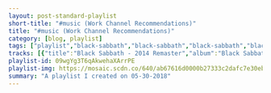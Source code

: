 ```yaml
---
layout: post-standard-playlist
short-title: "#music (Work Channel Recommendations)"
title: "#music (Work Channel Recommendations)"
category: [blog, playlist]
tags: ["playlist","black-sabbath","black-sabbath","black-sabbath","black-sabbath","black-sabbath","limes","limes","limes","limes","limes","limes","limes","limes","limes","limes","limes","daron-malakian-and-scars-on-broadway","daron-malakian-and-scars-on-broadway","daron-malakian-and-scars-on-broadway","daron-malakian-and-scars-on-broadway","daron-malakian-and-scars-on-broadway","daron-malakian-and-scars-on-broadway","daron-malakian-and-scars-on-broadway","daron-malakian-and-scars-on-broadway","daron-malakian-and-scars-on-broadway","daron-malakian-and-scars-on-broadway","daron-malakian-and-scars-on-broadway","daron-malakian-and-scars-on-broadway","daron-malakian-and-scars-on-broadway","daron-malakian-and-scars-on-broadway","daron-malakian-and-scars-on-broadway","daron-malakian-and-scars-on-broadway","daron-malakian-and-scars-on-broadway","serj-tankian","serj-tankian","serj-tankian","serj-tankian","serj-tankian","serj-tankian","serj-tankian","serj-tankian","serj-tankian","serj-tankian","serj-tankian","serj-tankian","serj-tankian","die-antwoord","die-antwoord","die-antwoord","die-antwoord,-sen-dog","die-antwoord,-dita-von-teese","die-antwoord,-lil-tommy-terror","die-antwoord,-lil-tommy-terror","die-antwoord,-jack-black","die-antwoord","die-antwoord","die-antwoord","die-antwoord","die-antwoord","die-antwoord","die-antwoord","die-antwoord","shai-hulud","shai-hulud","shai-hulud","shai-hulud","shai-hulud","shai-hulud","shai-hulud","shai-hulud","scandroid","scandroid","scandroid","scandroid","scandroid","scandroid","scandroid","scandroid","scandroid","scandroid","scandroid","scandroid,-circle-of-dust","scandroid","scandroid","scandroid,-waveshaper","scandroid","scandroid","scandroid","scandroid","scandroid","scandroid","scandroid","scandroid","scandroid","scandroid,-circle-of-dust","scandroid","scandroid,-waveshaper","robert-parker","robert-parker,-maethelvin","robert-parker"]
tracks: [{"title":"Black Sabbath - 2014 Remaster","album":"Black Sabbath (2014 Remaster)","artists":"Black Sabbath"},{"title":"The Wizard - 2014 Remaster","album":"Black Sabbath (2014 Remaster)","artists":"Black Sabbath"},{"title":"Wasp / Behind the Wall of Sleep / Bassically / N.I.B. - 2014 Remaster","album":"Black Sabbath (2014 Remaster)","artists":"Black Sabbath"},{"title":"Wicked World - 2013 Remaster","album":"Black Sabbath (2014 Remaster)","artists":"Black Sabbath"},{"title":"A Bit of Finger / Sleeping Village / Warning - 2013 Remaster","album":"Black Sabbath (2014 Remaster)","artists":"Black Sabbath"},{"title":"Hooplah","album":"Fresh Squeezed","artists":"Limes"},{"title":"Heyo","album":"Fresh Squeezed","artists":"Limes"},{"title":"Alright","album":"Fresh Squeezed","artists":"Limes"},{"title":"Moonbeams","album":"Fresh Squeezed","artists":"Limes"},{"title":"Blasé","album":"Fresh Squeezed","artists":"Limes"},{"title":"Marigold","album":"Fresh Squeezed","artists":"Limes"},{"title":"Bounds","album":"Fresh Squeezed","artists":"Limes"},{"title":"Another Day","album":"Fresh Squeezed","artists":"Limes"},{"title":"Burnt Shake","album":"Fresh Squeezed","artists":"Limes"},{"title":"Jovial","album":"Fresh Squeezed","artists":"Limes"},{"title":"Blue","album":"Fresh Squeezed","artists":"Limes"},{"title":"Serious","album":"Scars on Broadway","artists":"Daron Malakian and Scars On Broadway"},{"title":"Funny","album":"Scars on Broadway","artists":"Daron Malakian and Scars On Broadway"},{"title":"Exploding / Reloading","album":"Scars on Broadway","artists":"Daron Malakian and Scars On Broadway"},{"title":"Stoner Hate","album":"Scars on Broadway","artists":"Daron Malakian and Scars On Broadway"},{"title":"Insane","album":"Scars on Broadway","artists":"Daron Malakian and Scars On Broadway"},{"title":"World Long Gone","album":"Scars on Broadway","artists":"Daron Malakian and Scars On Broadway"},{"title":"Kill Each Other / Live Forever","album":"Scars on Broadway","artists":"Daron Malakian and Scars On Broadway"},{"title":"Babylon","album":"Scars on Broadway","artists":"Daron Malakian and Scars On Broadway"},{"title":"Chemicals","album":"Scars on Broadway","artists":"Daron Malakian and Scars On Broadway"},{"title":"Enemy","album":"Scars on Broadway","artists":"Daron Malakian and Scars On Broadway"},{"title":"Universe","album":"Scars on Broadway","artists":"Daron Malakian and Scars On Broadway"},{"title":"3005","album":"Scars on Broadway","artists":"Daron Malakian and Scars On Broadway"},{"title":"Cute Machines","album":"Scars on Broadway","artists":"Daron Malakian and Scars On Broadway"},{"title":"Whoring Streets","album":"Scars on Broadway","artists":"Daron Malakian and Scars On Broadway"},{"title":"They Say","album":"Scars on Broadway","artists":"Daron Malakian and Scars On Broadway"},{"title":"Scars on Broadway","album":"Scars on Broadway","artists":"Daron Malakian and Scars On Broadway"},{"title":"Hungry Ghost","album":"Scars on Broadway","artists":"Daron Malakian and Scars On Broadway"},{"title":"Cornucopia","album":"Harakiri (Deluxe Version)","artists":"Serj Tankian"},{"title":"Figure It Out","album":"Harakiri (Deluxe Version)","artists":"Serj Tankian"},{"title":"Ching Chime","album":"Harakiri (Deluxe Version)","artists":"Serj Tankian"},{"title":"Butterfly","album":"Harakiri (Deluxe Version)","artists":"Serj Tankian"},{"title":"Harakiri","album":"Harakiri (Deluxe Version)","artists":"Serj Tankian"},{"title":"Occupied Tears","album":"Harakiri (Deluxe Version)","artists":"Serj Tankian"},{"title":"Deafening Silence","album":"Harakiri (Deluxe Version)","artists":"Serj Tankian"},{"title":"Forget Me Knot","album":"Harakiri (Deluxe Version)","artists":"Serj Tankian"},{"title":"Reality TV","album":"Harakiri (Deluxe Version)","artists":"Serj Tankian"},{"title":"Uneducated Democracy","album":"Harakiri (Deluxe Version)","artists":"Serj Tankian"},{"title":"Weave On","album":"Harakiri (Deluxe Version)","artists":"Serj Tankian"},{"title":"Revolver","album":"Harakiri (Deluxe Version)","artists":"Serj Tankian"},{"title":"Tyrant's Gratitude","album":"Harakiri (Deluxe Version)","artists":"Serj Tankian"},{"title":"We Have Candy","album":"Mount Ninji and da Nice Time Kid","artists":"Die Antwoord"},{"title":"Daddy","album":"Mount Ninji and da Nice Time Kid","artists":"Die Antwoord"},{"title":"Banana Brain","album":"Mount Ninji and da Nice Time Kid","artists":"Die Antwoord"},{"title":"Shit Just Got Real","album":"Mount Ninji and da Nice Time Kid","artists":"Die Antwoord, Sen Dog"},{"title":"Gucci Coochie","album":"Mount Ninji and da Nice Time Kid","artists":"Die Antwoord, Dita Von Teese"},{"title":"Wings on My Penis","album":"Mount Ninji and da Nice Time Kid","artists":"Die Antwoord, Lil Tommy Terror"},{"title":"U Like Boobies?","album":"Mount Ninji and da Nice Time Kid","artists":"Die Antwoord, Lil Tommy Terror"},{"title":"Rats Rule","album":"Mount Ninji and da Nice Time Kid","artists":"Die Antwoord, Jack Black"},{"title":"Jonah Hill","album":"Mount Ninji and da Nice Time Kid","artists":"Die Antwoord"},{"title":"Stoopid Rich","album":"Mount Ninji and da Nice Time Kid","artists":"Die Antwoord"},{"title":"Fat Faded Fuck Face","album":"Mount Ninji and da Nice Time Kid","artists":"Die Antwoord"},{"title":"Peanutbutter + Jelly","album":"Mount Ninji and da Nice Time Kid","artists":"Die Antwoord"},{"title":"Alien","album":"Mount Ninji and da Nice Time Kid","artists":"Die Antwoord"},{"title":"Street Light","album":"Mount Ninji and da Nice Time Kid","artists":"Die Antwoord"},{"title":"Darkling","album":"Mount Ninji and da Nice Time Kid","artists":"Die Antwoord"},{"title":"I Don't Care","album":"Mount Ninji and da Nice Time Kid","artists":"Die Antwoord"},{"title":"Sincerely Hated","album":"Just Can't Hate Enough","artists":"Shai Hulud"},{"title":"Colder Than the Cold World","album":"Just Can't Hate Enough","artists":"Shai Hulud"},{"title":"The Fucking Silence","album":"Just Can't Hate Enough","artists":"Shai Hulud"},{"title":"A Profound Hatred of Man","album":"Just Can't Hate Enough","artists":"Shai Hulud"},{"title":"Just Can't Hate Enough (Originally by A Chorus of Disapproval)","album":"Just Can't Hate Enough","artists":"Shai Hulud"},{"title":"Just Can't Hate Enough (Originally by Sheer Terror)","album":"Just Can't Hate Enough","artists":"Shai Hulud"},{"title":"Blaze Some Hate","album":"Just Can't Hate Enough","artists":"Shai Hulud"},{"title":"Hate, Myth, Muscle, Etiquette","album":"Just Can't Hate Enough","artists":"Shai Hulud"},{"title":"2517","album":"Scandroid (Deluxe Edition)","artists":"Scandroid"},{"title":"Salvation Code","album":"Scandroid (Deluxe Edition)","artists":"Scandroid"},{"title":"Aphelion","album":"Scandroid (Deluxe Edition)","artists":"Scandroid"},{"title":"Shout","album":"Scandroid (Deluxe Edition)","artists":"Scandroid"},{"title":"Destination Unknown","album":"Scandroid (Deluxe Edition)","artists":"Scandroid"},{"title":"Connection","album":"Scandroid (Deluxe Edition)","artists":"Scandroid"},{"title":"Datastream","album":"Scandroid (Deluxe Edition)","artists":"Scandroid"},{"title":"Empty Streets","album":"Scandroid (Deluxe Edition)","artists":"Scandroid"},{"title":"Awakening With You","album":"Scandroid (Deluxe Edition)","artists":"Scandroid"},{"title":"Atom & E.E.V.","album":"Scandroid (Deluxe Edition)","artists":"Scandroid"},{"title":"Neo-Tokyo","album":"Scandroid (Deluxe Edition)","artists":"Scandroid"},{"title":"Pro-bots & Robophobes","album":"Scandroid (Deluxe Edition)","artists":"Scandroid, Circle of Dust"},{"title":"Eden","album":"Scandroid (Deluxe Edition)","artists":"Scandroid"},{"title":"Singularity","album":"Scandroid (Deluxe Edition)","artists":"Scandroid"},{"title":"Eden - Waveshaper Remix","album":"Scandroid (Deluxe Edition)","artists":"Scandroid, Waveshaper"},{"title":"2517 - Instrumental","album":"Scandroid (Deluxe Edition)","artists":"Scandroid"},{"title":"Salvation Code - Instrumental","album":"Scandroid (Deluxe Edition)","artists":"Scandroid"},{"title":"Aphelion - Instrumental","album":"Scandroid (Deluxe Edition)","artists":"Scandroid"},{"title":"Shout - Instrumental","album":"Scandroid (Deluxe Edition)","artists":"Scandroid"},{"title":"Connection - Instrumental","album":"Scandroid (Deluxe Edition)","artists":"Scandroid"},{"title":"Datastream - Instrumental","album":"Scandroid (Deluxe Edition)","artists":"Scandroid"},{"title":"Empty Streets - Instrumental","album":"Scandroid (Deluxe Edition)","artists":"Scandroid"},{"title":"Awakening With You - Instrumental","album":"Scandroid (Deluxe Edition)","artists":"Scandroid"},{"title":"Neo-Tokyo - Instrumental","album":"Scandroid (Deluxe Edition)","artists":"Scandroid"},{"title":"Pro-bots & Robophobes - Instrumental","album":"Scandroid (Deluxe Edition)","artists":"Scandroid, Circle of Dust"},{"title":"Eden - Instrumental","album":"Scandroid (Deluxe Edition)","artists":"Scandroid"},{"title":"Eden (Waveshaper Remix) - Instrumental","album":"Scandroid (Deluxe Edition)","artists":"Scandroid, Waveshaper"},{"title":"Sweet Nothings","album":"Crystal City","artists":"Robert Parker"},{"title":"Love Theme (feat. Maethelvin)","album":"Crystal City","artists":"Robert Parker, Maethelvin"},{"title":"Silver Screen Cruising","album":"Crystal City","artists":"Robert Parker"}]
playlist-id: 09wgYg3T6qAkwehaXArrPE
playlist-img: https://mosaic.scdn.co/640/ab67616d0000b27333c2dafc7e30eb4ddcc621d3ab67616d0000b27334501e0f14470fd06ff516d3ab67616d0000b273975ae67d8fb422586b8e2f83ab67616d0000b273a57ca9e47d038be31c9aee9d
summary: "A playlist I created on 05-30-2018"
---
```

